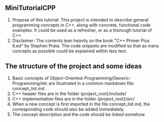 ## MiniTutorialCPP
1. Propose of this tutorial: This project is intended to describe general programming concepts in C++, along with concrete, functional code examples. 
It could be used as a refresher, or as a thorough tutorial of C++.
2. Disclaimer: The contents lean heavily on the book "C++ Primer Plus 6.ed" by Stephen Prata. The code snippets are modified so that as many concepts as possible could be explained within less text. 

## The structure of the project and some ideas
1. Basic concepts of Object-Oriented-Programming/Generic-Programming/etc are illustrated in a common markdown file: concept_list.md .
2. C++ header files are in the folder {project_root}/include/
3. C++ implementation files are in the folder {project_root}/src/
4. When a new concept is first imported in the file concept_list.md, the corresponding code should also be added immediately. 
5. The concept description and the code should be linked somehow.
